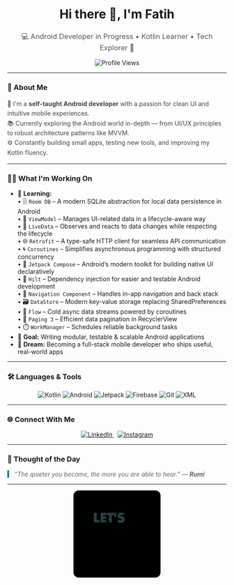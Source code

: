 <!-- 🌄 Custom Banner -->

<h1 align="center">Hi there 👋, I'm Fatih</h1>
<h3 align="center" style="font-weight:normal; color:#555;">💻 Android Developer in Progress • Kotlin Learner • Tech Explorer 🚀</h3>

<p align="center">
  <img src="https://komarev.com/ghpvc/?username=fatihnorthman&label=Profile%20views&color=0e75b6&style=flat" alt="Profile Views" />
</p>

---

### 🧩 About Me

<p style="max-width:600px; margin:auto; color:#444; line-height:1.6;">
🌟 I'm a <strong>self-taught Android developer</strong> with a passion for clean UI and intuitive mobile experiences.<br>
📚 Currently exploring the Android world in-depth — from UI/UX principles to robust architecture patterns like MVVM.<br>
⚙️ Constantly building small apps, testing new tools, and improving my Kotlin fluency.
</p>

---

### 👨‍💻 What I'm Working On

<ul>
  <li>🔬 <strong>Learning:</strong>
    <br/>
    • 🗄️ <code>Room DB</code> – A modern SQLite abstraction for local data persistence in Android<br/>
    • 🧠 <code>ViewModel</code> – Manages UI-related data in a lifecycle-aware way<br/>
    • 👀 <code>LiveData</code> – Observes and reacts to data changes while respecting the lifecycle<br/>
    • 🌐 <code>Retrofit</code> – A type-safe HTTP client for seamless API communication<br/>
    • 🌀 <code>Coroutines</code> – Simplifies asynchronous programming with structured concurrency<br/>
    • 🎨 <code>Jetpack Compose</code> – Android’s modern toolkit for building native UI declaratively<br/>
    • 🧩 <code>Hilt</code> – Dependency injection for easier and testable Android development<br/>
    • 🧭 <code>Navigation Component</code> – Handles in-app navigation and back stack<br/>
    • 🗃️ <code>DataStore</code> – Modern key-value storage replacing SharedPreferences<br/>
    • 🔁 <code>Flow</code> – Cold async data streams powered by coroutines<br/>
    • 📄 <code>Paging 3</code> – Efficient data pagination in RecyclerView<br/>
    • ⏱️ <code>WorkManager</code> – Schedules reliable background tasks
  </li>
  <li>📱 <strong>Goal:</strong> Writing modular, testable & scalable Android applications</li>
  <li>🎯 <strong>Dream:</strong> Becoming a full-stack mobile developer who ships useful, real-world apps</li>
</ul>

---

### 🛠️ Languages & Tools

<p align="center">
  <img src="https://img.shields.io/badge/Kotlin-7F52FF?style=for-the-badge&logo=kotlin&logoColor=white" alt="Kotlin" />
  <img src="https://img.shields.io/badge/Android-3DDC84?style=for-the-badge&logo=android&logoColor=white" alt="Android" />
  <img src="https://img.shields.io/badge/Jetpack-4285F4?style=for-the-badge&logo=android&logoColor=white" alt="Jetpack" />
  <img src="https://img.shields.io/badge/Firebase-FFCA28?style=for-the-badge&logo=firebase&logoColor=white" alt="Firebase" />
  <img src="https://img.shields.io/badge/Git-F05032?style=for-the-badge&logo=git&logoColor=white" alt="Git" />
  <img src="https://img.shields.io/badge/XML-E44D26?style=for-the-badge&logo=xml&logoColor=white" alt="XML" />
</p>

---

### 🌐 Connect With Me

<p align="center">
  <a href="https://www.linkedin.com/in/fatihsahan/" target="_blank" rel="noopener">
    <img src="https://img.shields.io/badge/LinkedIn-0A66C2?style=for-the-badge&logo=linkedin&logoColor=white" alt="LinkedIn" />
  </a>
  &nbsp;
  <a href="https://instagram.com/fatih.northman" target="_blank" rel="noopener">
    <img src="https://img.shields.io/badge/Instagram-E4405F?style=for-the-badge&logo=instagram&logoColor=white" alt="Instagram" />
  </a>
</p>

---

### 🧠 Thought of the Day

<blockquote style="max-width:600px; margin:auto; font-style:italic; color:#666; border-left:4px solid #0e75b6; padding-left:12px;">
“The quieter you become, the more you are able to hear.”  
— <strong>Rumi</strong>
</blockquote>

---

<p align="center">
  <img src="https://raw.githubusercontent.com/fatihnorthman/fatihnorthman/main/assets/outro.gif" alt="outro" width="200" style="border-radius:12px;" />
</p>

